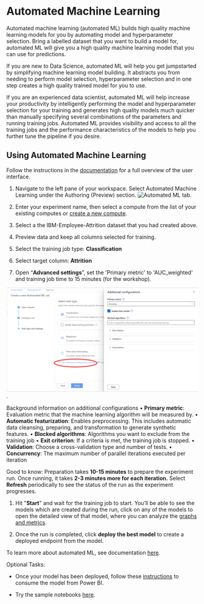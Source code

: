 # Automated Machine Learning

Automated machine learning (automated ML) builds high quality machine learning models for you by automating model and hyperparameter selection. Bring a labelled dataset that you want to build a model for, automated ML will give you a high quality machine learning model that you can use for predictions.

If you are new to Data Science, automated ML will help you get jumpstarted by simplifying machine learning model building. It abstracts you from needing to perform model selection, hyperparameter selection and in one step creates a high quality trained model for you to use.

If you are an experienced data scientist, automated ML will help increase your productivity by intelligently performing the model and hyperparameter selection for your training and generates high quality models much quicker than manually specifying several combinations of the parameters and running training jobs. Automated ML provides visibility and access to all the training jobs and the performance characteristics of the models to help you further tune the pipeline if you desire.

## Using Automated Machine Learning

Follow the instructions in the [documentation](https://docs.microsoft.com/en-us/azure/machine-learning/service/how-to-create-portal-experiments) for a full overview of the user interface.

1. Navigate to the left pane of your workspace. Select Automated Machine Learning under the Authoring (Preview) section.
![Automated ML tab](https://docs.microsoft.com/en-us/azure/machine-learning/service/media/how-to-create-portal-experiments/nav-pane.png).

1. Enter your experiment name, then select a compute from the list of your existing computes or [create a new compute](https://docs.microsoft.com/en-us/azure/machine-learning/service/how-to-create-portal-experiments#create-an-experiment). 

1. Select a the IBM-Employee-Attrition dataset that you had created above.

1. Preview data and keep all columns selected for training.

1. Select the training job type: **Classification**
1. Select target column: **Attrition**

1. Open “**Advanced settings**”, set the 'Primary metric' to 'AUC_weighted' and training job time to 15 minutes (for the workshop).

![additional_configurations](additional_configurations.png).

Background information on additional configurations
•	**Primary metric**: Evaluation metric that the machine learning algorithm will be measured by.
•	**Automatic featurization**: Enables preprocessing. This includes automatic data cleansing, preparing, and transformation to generate synthetic features.
•	**Blocked algorithms**: Algorithms you want to exclude from the training job
•	**Exit criterion**: If a criteria is met, the training job is stopped.
•	**Validation**: Choose a cross-validation type and number of tests.
•	**Concurrency**: The maximum number of parallel iterations executed per iteration

Good to know: Preparation takes **10-15 minutes** to prepare the experiment run. Once running, it takes **2-3 minutes more for each iteration.**
Select **Refresh** periodically to see the status of the run as the experiment progresses.

1. Hit "**Start**" and wait for the training job to start. You’ll be able to see the models which are created during the run, click on any of the models to open the detailed view of that model, where you can analyze the [graphs and metrics](https://docs.microsoft.com/en-us/azure/machine-learning/service/how-to-understand-automated-ml).

1. Once the run is completed, click **deploy the best model** to create a deployed endpoint from the model.


To learn more about automated ML, see documentation [here](https://docs.microsoft.com/en-us/azure/machine-learning/service/concept-automated-ml).

Optional Tasks:
- Once your model has been deployed, follow these [instructions](https://docs.microsoft.com/en-us/power-bi/service-machine-learning-integration) to consume the model from Power BI.

- Try the sample notebooks [here](https://github.com/Azure/MachineLearningNotebooks/tree/master/how-to-use-azureml/automated-machine-learning).